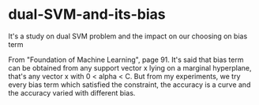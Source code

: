 # dual-SVM-and-its-bias
It's a study on dual SVM problem and the impact on our choosing on bias term

From "Foundation of Machine Learning", page 91. It's said that bias term can be obtained from any support vector x lying on a marginal hyperplane, that's any vector x with 0 < alpha < C.
But from my experiments, we try every bias term which satisfied the constraint, the accuracy is a curve and the accuracy varied with different bias.
